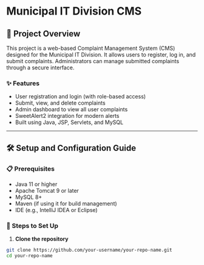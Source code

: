 # Municipal IT Division CMS

## 📌 Project Overview

This project is a web-based Complaint Management System (CMS) designed for the Municipal IT Division. It allows users to register, log in, and submit complaints. Administrators can manage submitted complaints through a secure interface.

### ✨ Features
- User registration and login (with role-based access)
- Submit, view, and delete complaints
- Admin dashboard to view all user complaints
- SweetAlert2 integration for modern alerts
- Built using Java, JSP, Servlets, and MySQL

---

## 🛠️ Setup and Configuration Guide

### 📋 Prerequisites

- Java 11 or higher
- Apache Tomcat 9 or later
- MySQL 8+
- Maven (if using it for build management)
- IDE (e.g., IntelliJ IDEA or Eclipse)

### 🔧 Steps to Set Up

1. **Clone the repository**

```bash
git clone https://github.com/your-username/your-repo-name.git
cd your-repo-name
